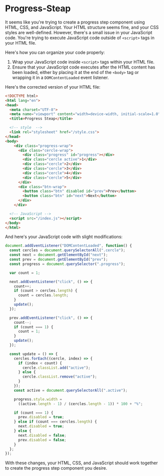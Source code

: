 # Progress-Steap
It seems like you're trying to create a progress step component using HTML, CSS, and JavaScript. Your HTML structure seems fine, and your CSS styles are well-defined. However, there's a small issue in your JavaScript code. You're trying to execute JavaScript code outside of `<script>` tags in your HTML file.

Here's how you can organize your code properly:

1. Wrap your JavaScript code inside `<script>` tags within your HTML file.
2. Ensure that your JavaScript code executes after the HTML content has been loaded, either by placing it at the end of the `<body>` tag or wrapping it in a `DOMContentLoaded` event listener.

Here's the corrected version of your HTML file:

```html
<!DOCTYPE html>
<html lang="en">
<head>
  <meta charset="UTF-8">
  <meta name="viewport" content="width=device-width, initial-scale=1.0">
  <title>Progress Steap</title>

  <!-- style  -->
  <link rel="stylesheet" href="/style.css">
</head>
<body>
    <div class="progress-wrap">
      <div class="cercle-wrap">
        <div class="progress" id="progress"></div>
        <div class="cercle active">1</div>
        <div class="cercle">2</div>
        <div class="cercle">3</div>
        <div class="cercle">4</div>
        <div class="cercle">5</div>
      </div>
      <div class="btn-wrap">
        <button class="btn" disabled id="prev">Prev</button>
        <button class="btn" id="next">Next</button>
      </div>
    </div>

  <!-- JavaScript -->
  <script src="/index.js"></script>
</body>
</html>
```

And here's your JavaScript code with slight modifications:

```javascript
document.addEventListener("DOMContentLoaded", function() {
  const cercles = document.querySelectorAll(".cercle");
  const next = document.getElementById("next");
  const prev = document.getElementById("prev");
  const progress = document.querySelector(".progress");

  var count = 1;

  next.addEventListener("click", () => {
    count++;
    if (count > cercles.length) {
      count = cercles.length;
    }
    update();
  });

  prev.addEventListener("click", () => {
    count--;
    if (count === 1) {
      count = 1;
    }
    update();
  });

  const update = () => {
    cercles.forEach((cercle, index) => {
      if (index < count) {
        cercle.classList.add("active");
      } else {
        cercle.classList.remove("active");
      }
    });
    const active = document.querySelectorAll(".active");

    progress.style.width =
      ((active.length - 1) / (cercles.length - 1)) * 100 + "%";

    if (count === 1) {
      prev.disabled = true;
    } else if (count === cercles.length) {
      next.disabled = true;
    } else {
      next.disabled = false;
      prev.disabled = false;
    }
  };
});
```

With these changes, your HTML, CSS, and JavaScript should work together to create the progress step component you desire.
